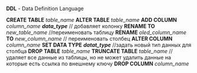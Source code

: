 **DDL** - Data Definition Language

**CREATE TABLE** *table_name*
**ALTER TABLE** *table_name*
	**ADD COLUMN** *column_name* ***data_type*** // добавляет колонку
	**RENAME TO** *new_table_name* //переименовать таблицу
	**RENAME** *oled_column_name* **TO** *new_column_name* // переименовать столбец
	**ALTER COLUMN** *column_name* **SET DATA TYPE** ***datat_type*** //задать новый тип данных для столбца
**DROP TABLE** *table_name*
**TRUNCATE TABLE** *table_name* //удаляет все данные из таблицы, но не может удалить данные на которые есть ссылка по внешнему ключу
**DROP COLUMN** *column_name*
